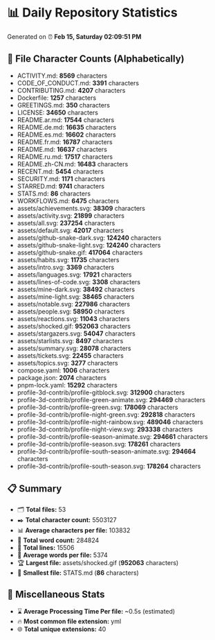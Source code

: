 # 📊 Daily Repository Statistics
Generated on ⏰ **Feb 15, Saturday 02:09:51 PM**

## 📂 File Character Counts (Alphabetically)
- ACTIVITY.md: **8569** characters
- CODE_OF_CONDUCT.md: **3391** characters
- CONTRIBUTING.md: **4207** characters
- Dockerfile: **1257** characters
- GREETINGS.md: **350** characters
- LICENSE: **34650** characters
- README.ar.md: **17544** characters
- README.de.md: **16635** characters
- README.es.md: **16602** characters
- README.fr.md: **16787** characters
- README.md: **16637** characters
- README.ru.md: **17517** characters
- README.zh-CN.md: **16483** characters
- RECENT.md: **5454** characters
- SECURITY.md: **1171** characters
- STARRED.md: **9741** characters
- STATS.md: **86** characters
- WORKFLOWS.md: **6475** characters
- assets/achievements.svg: **38309** characters
- assets/activity.svg: **21899** characters
- assets/all.svg: **237254** characters
- assets/default.svg: **42017** characters
- assets/github-snake-dark.svg: **124240** characters
- assets/github-snake-light.svg: **124240** characters
- assets/github-snake.gif: **417064** characters
- assets/habits.svg: **11735** characters
- assets/intro.svg: **3369** characters
- assets/languages.svg: **17921** characters
- assets/lines-of-code.svg: **3308** characters
- assets/mine-dark.svg: **38492** characters
- assets/mine-light.svg: **38465** characters
- assets/notable.svg: **227986** characters
- assets/people.svg: **58950** characters
- assets/reactions.svg: **11043** characters
- assets/shocked.gif: **952063** characters
- assets/stargazers.svg: **54047** characters
- assets/starlists.svg: **8497** characters
- assets/summary.svg: **28078** characters
- assets/tickets.svg: **22455** characters
- assets/topics.svg: **3277** characters
- compose.yaml: **1006** characters
- package.json: **2074** characters
- pnpm-lock.yaml: **15292** characters
- profile-3d-contrib/profile-gitblock.svg: **312900** characters
- profile-3d-contrib/profile-green-animate.svg: **294469** characters
- profile-3d-contrib/profile-green.svg: **178069** characters
- profile-3d-contrib/profile-night-green.svg: **292818** characters
- profile-3d-contrib/profile-night-rainbow.svg: **489046** characters
- profile-3d-contrib/profile-night-view.svg: **293338** characters
- profile-3d-contrib/profile-season-animate.svg: **294661** characters
- profile-3d-contrib/profile-season.svg: **178261** characters
- profile-3d-contrib/profile-south-season-animate.svg: **294664** characters
- profile-3d-contrib/profile-south-season.svg: **178264** characters

## 📋 Summary
- 🗂️ **Total files:** 53
- ✒️ **Total character count:** 5503127
- 📊 **Average characters per file:** 103832
- 📝 **Total word count:** 284824
- 🧾 **Total lines:** 15506
- 📐 **Average words per file:** 5374
- 🏆 **Largest file:** assets/shocked.gif (**952063** characters)
- 🥉 **Smallest file:** STATS.md (**86** characters)

## 🌟 Miscellaneous Stats
- ⌛ **Average Processing Time Per file:** ~0.5s (estimated)
- 🔥 **Most common file extension:** yml
- 🌐 **Total unique extensions:** 40
